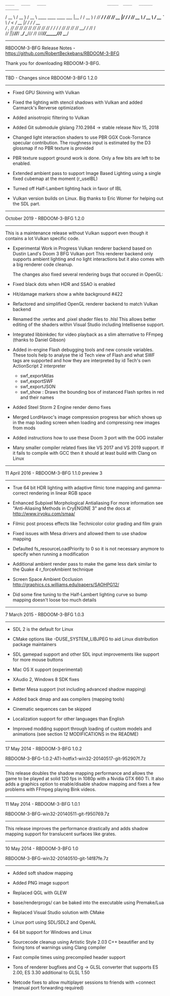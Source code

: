     ____   ____   ____                           _____  ____   ______ ______
   / __ \ / __ ) / __ \ ____   ____   ____ ___  |__  / / __ ) / ____// ____/
  / /_/ // __  |/ / / // __ \ / __ \ / __ `__ \  /_ < / __  |/ /_   / / __  
 / _, _// /_/ // /_/ // /_/ // /_/ // / / / / /___/ // /_/ // __/  / /_/ /  
/_/ |_|/_____//_____/ \____/ \____//_/ /_/ /_//____//_____//_/     \____/   
_________________________________________


RBDOOM-3-BFG Release Notes - https://github.com/RobertBeckebans/RBDOOM-3-BFG

Thank you for downloading RBDOOM-3-BFG.



_______________________________________

TBD - Changes since RBDOOM-3-BFG 1.2.0
_______________________________

- Fixed GPU Skinning with Vulkan

- Fixed the lighting with stencil shadows with Vulkan and added Carmarck's Rerverse optimization

- Added anisotropic filtering to Vulkan

- Added Git submodule glslang 7.10.2984 -> stable release Nov 15, 2018

- Changed light interaction shaders to use PBR GGX Cook-Torrance specular contribution. The roughness input is estimated by the D3 glossmap if no PBR texture is provided

- PBR texture support ground work is done. Only a few bits are left to be enabled.

- Extended ambient pass to support Image Based Lighting using a single fixed cubemap at the moment (r_useIBL)

- Turned off Half-Lambert lighting hack in favor of IBL

- Vulkan version builds on Linux. Big thanks to Eric Womer for helping out the SDL part.




_______________________________________

October 2019 - RBDOOM-3-BFG 1.2.0
_______________________________

This is a maintenance release without Vulkan support even though it contains a lot Vulkan specific code.

- Experimental Work in Progress Vulkan renderer backend based on Dustin Land's Doom 3 BFG Vulkan port
  This renderer backend only supports ambient lighting and no light interactions but it also comes with a big renderer code cleanup.

  The changes also fixed several rendering bugs that occured in OpenGL:
  
- Fixed black dots when HDR and SSAO is enabled

- Hit/damage markers show a white background #422

- Refactored and simplified OpenGL renderer backend to match Vulkan backend

- Renamed the .vertex and .pixel shader files to .hlsl
  This allows better editing of the shaders within Visual Studio including Intellisense support.

- Integrated libbinkdec for video playback as a slim alternative to FFmpeg (thanks to Daniel Gibson)

- Added in-engine Flash debugging tools and new console variables.
  These tools help to analyse the id Tech view of Flash and what SWF tags are supported and how they are interpreted
  by id Tech's own ActionScript 2 interpreter
	- swf_exportAtlas
	- swf_exportSWF
	- swf_exportJSON
	- swf_show : Draws the bounding box of instanced Flash sprites in red and their names

- Added Steel Storm 2 Engine render demo fixes

- Merged LordHavoc's image compression progress bar which shows up in the map loading screen
  when loading and compressing new images from mods
  
- Added instructions how to use these Doom 3 port with the GOG installer

- Many smaller compiler related fixes like VS 2017 and VS 2019 support.
  If it fails to compile with GCC then it should at least build with Clang on Linux


_______________________________________

11 April 2016 - RBDOOM-3-BFG 1.1.0 preview 3
_______________________________

- True 64 bit HDR lighting with adaptive filmic tone mapping and gamma-correct rendering in linear RGB space

- Enhanced Subpixel Morphological Antialiasing
	For more information see "Anti-Aliasing Methods in CryENGINE 3" and the docs at http://www.iryoku.com/smaa/
- Filmic post process effects like Technicolor color grading and film grain

- Fixed issues with Mesa drivers and allowed them to use shadow mapping

- Defaulted fs_resourceLoadPriority to 0 so it is not necessary anymore to specify when running a modification

- Additional ambient render pass to make the game less dark similar to the Quake 4 r_forceAmbient technique

- Screen Space Ambient Occlusion http://graphics.cs.williams.edu/papers/SAOHPG12/

- Did some fine tuning to the Half-Lambert lighting curve so bump mapping doesn't loose too much details


_______________________________________

7 March 2015 - RBDOOM-3-BFG 1.0.3
_______________________________

- SDL 2 is the default for Linux

- CMake options like -DUSE_SYSTEM_LIBJPEG to aid Linux distribution package maintainers

- SDL gamepad support and other SDL input improvements like support for more mouse buttons

- Mac OS X support (experimental)

- XAudio 2, Windows 8 SDK fixes

- Better Mesa support (not including advanced shadow mapping)

- Added back dmap and aas compilers (mapping tools)

- Cinematic sequences can be skipped

- Localization support for other languages than English

- Improved modding support through loading of custom models and animations (see section 12 MODIFICATIONS in the README)



_______________________________________

17 May 2014 - RBDOOM-3-BFG 1.0.2

RBDOOM-3-BFG-1.0.2-ATI-hotfix1-win32-20140517-git-952907f.7z
_______________________________

This release doubles the shadow mapping performance and allows the game to be played at solid 120 fps in 1080p with a Nvidia GTX 660 Ti.
It also adds a graphics option to enable/disable shadow mapping and fixes a few problems with FFmpeg playing Bink videos.



_______________________________________

11 May 2014 - RBDOOM-3-BFG 1.0.1

RBDOOM-3-BFG-win32-20140511-git-f950769.7z
_______________________________

This release improves the performance drastically and adds shadow mapping support for translucent surfaces like grates.


_______________________________________

10 May 2014 - RBDOOM-3-BFG 1.0

RBDOOM-3-BFG-win32-20140510-git-14f87fe.7z
_______________________________

- Added soft shadow mapping

- Added PNG image support

- Replaced QGL with GLEW

- base/renderprogs/ can be baked into the executable using Premake/Lua

- Replaced Visual Studio solution with CMake

- Linux port using SDL/SDL2 and OpenAL

- 64 bit support for Windows and Linux

- Sourcecode cleanup using Artistic Style 2.03 C++ beautifier and by fixing tons of warnings using Clang compiler

- Fast compile times using precompiled header support

- Tons of renderer bugfixes and Cg -> GLSL converter that supports ES 2.00, ES 3.30 additional to GLSL 1.50

- Netcode fixes to allow multiplayer sessions to friends with +connect <ip of friend> (manual port forwarding required)






